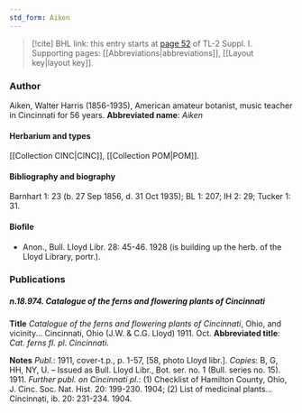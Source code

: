 ```yaml
---
std_form: Aiken
---
```


> [!cite] BHL link: this entry starts at [page 52](https://www.biodiversitylibrary.org/page/33264741) of TL-2 Suppl. I.
> Supporting pages: [[Abbreviations|abbreviations]], [[Layout key|layout key]].

### Author

Aiken, Walter Harris (1856-1935), American amateur botanist, music teacher in Cincinnati for 56 years. 
**Abbreviated name**: *Aiken*

#### Herbarium and types

[[Collection CINC|CINC]], [[Collection POM|POM]].

#### Bibliography and biography

Barnhart 1: 23 (b. 27 Sep 1856, d. 31 Oct 1935); BL 1: 207; IH 2: 29; Tucker 1: 31.

#### Biofile

- Anon., Bull. Lloyd Libr. 28: 45-46. 1928 (is building up the herb. of the Lloyd Library, portr.).

### Publications

##### n.18.974. Catalogue of the ferns and flowering plants of Cincinnati

**Title**
*Catalogue of the ferns and flowering plants of Cincinnati*, Ohio, and vicinity... Cincinnati, Ohio (J.W. & C.G. Lloyd) 1911. Oct.
**Abbreviated title**: *Cat. ferns fl. pl. Cincinnati*.

**Notes**
*Publ*.: 1911, cover-t.p., p. 1-57, \[58, photo Lloyd libr.\]. *Copies*: B, G, HH, NY, U. – Issued as Bull. Lloyd Libr., Bot. ser. no. 1 (Bull. series no. 15). 1911.
*Further publ. on Cincinnati pl.*: (1) Checklist of Hamilton County, Ohio, J. Cinc. Soc. Nat. Hist. 20: 199-230. 1904; (2) List of medicinal plants... Cincinnati, ib. 20: 231-234. 1904.

